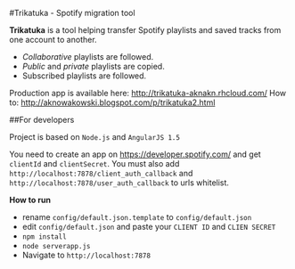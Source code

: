 #Trikatuka - Spotify migration tool

**Trikatuka** is a tool helping transfer Spotify playlists and saved tracks from one account to another.

- *Collaborative* playlists are followed.
- *Public* and *private* playlists are copied.
- Subscribed playlists are followed.

Production app is available here: http://trikatuka-aknakn.rhcloud.com/
How to: http://aknowakowski.blogspot.com/p/trikatuka2.html

##For developers

Project is based on `Node.js` and `AngularJS 1.5`

You need to create an app on https://developer.spotify.com/ and get `clientId` and `clientSecret`. You must also add `http://localhost:7878/client_auth_callback` and `http://localhost:7878/user_auth_callback` to urls whitelist.

**How to run**
- rename `config/default.json.template` to `config/default.json`
- edit `config/default.json` and paste your `CLIENT ID` and `CLIEN SECRET`
- `npm install`
- `node serverapp.js`
- Navigate to `http://localhost:7878`
